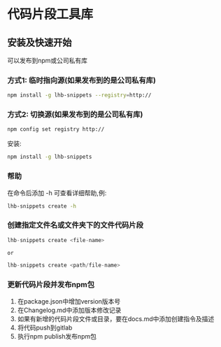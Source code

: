 # 代码片段工具库


## 安装及快速开始
可以发布到npm或公司私有库

### 方式1: 临时指向源(如果发布到的是公司私有库)
``` bash
npm install -g lhb-snippets --registry=http://
```
### 方式2: 切换源(如果发布到的是公司私有库)

``` bash
npm config set registry http://
```

安装:

``` bash
npm install -g lhb-snippets
```

### 帮助
在命令后添加 -h 可查看详细帮助,例:

``` bash
lhb-snippets create -h
```

### 创建指定文件名或文件夹下的文件代码片段

```js
lhb-snippets create <file-name>

or

lhb-snippets create <path/file-name>

```

### 更新代码片段并发布npm包
1. 在package.json中增加version版本号
2. 在Changelog.md中添加版本修改记录
3. 如果有新增的代码片段文件或目录，要在docs.md中添加创建指令及描述
4. 将代码push到gitlab
5. 执行npm publish发布npm包
